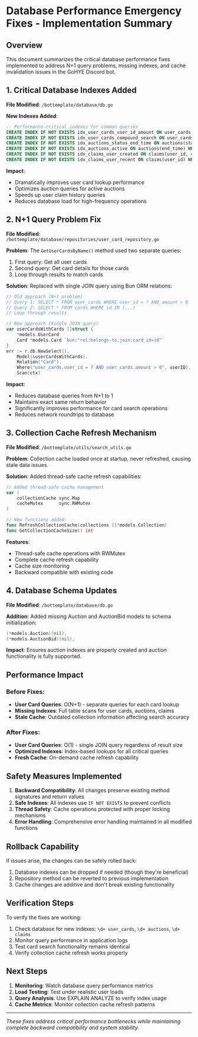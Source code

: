 # Database Performance Emergency Fixes - Implementation Summary

## Overview
This document summarizes the critical database performance fixes implemented to address N+1 query problems, missing indexes, and cache invalidation issues in the GoHYE Discord bot.

## 1. Critical Database Indexes Added

**File Modified**: `/bottemplate/database/db.go`

**New Indexes Added**:
```sql
-- Performance-critical indexes for common queries
CREATE INDEX IF NOT EXISTS idx_user_cards_user_id_amount ON user_cards(user_id) WHERE amount > 0;
CREATE INDEX IF NOT EXISTS idx_user_cards_compound_search ON user_cards(user_id, card_id, amount) WHERE amount > 0;
CREATE INDEX IF NOT EXISTS idx_auctions_status_end_time ON auctions(status, end_time);
CREATE INDEX IF NOT EXISTS idx_auctions_active ON auctions(end_time) WHERE status = 'active';
CREATE INDEX IF NOT EXISTS idx_claims_user_created ON claims(user_id, created_at);
CREATE INDEX IF NOT EXISTS idx_claims_user_recent ON claims(user_id) WHERE created_at > (NOW() - INTERVAL '24 hours');
```

**Impact**: 
- Dramatically improves user card lookup performance
- Optimizes auction queries for active auctions
- Speeds up user claim history queries
- Reduces database load for high-frequency operations

## 2. N+1 Query Problem Fix

**File Modified**: `/bottemplate/database/repositories/user_card_repository.go`

**Problem**: The `GetUserCardsByName()` method used two separate queries:
1. First query: Get all user cards
2. Second query: Get card details for those cards
3. Loop through results to match cards

**Solution**: Replaced with single JOIN query using Bun ORM relations:
```go
// Old approach (N+1 problem)
// Query 1: SELECT * FROM user_cards WHERE user_id = ? AND amount > 0
// Query 2: SELECT * FROM cards WHERE id IN (...)
// Loop through results

// New approach (Single JOIN query)
var userCardsWithCards []struct {
    *models.UserCard
    Card *models.Card `bun:"rel:belongs-to,join:card_id=id"`
}
err := r.db.NewSelect().
    Model(&userCardsWithCards).
    Relation("Card").
    Where("user_cards.user_id = ? AND user_cards.amount > 0", userID).
    Scan(ctx)
```

**Impact**:
- Reduces database queries from N+1 to 1
- Maintains exact same return behavior
- Significantly improves performance for card search operations
- Reduces network roundtrips to database

## 3. Collection Cache Refresh Mechanism

**File Modified**: `/bottemplate/utils/search_utils.go`

**Problem**: Collection cache loaded once at startup, never refreshed, causing stale data issues.

**Solution**: Added thread-safe cache refresh capabilities:

```go
// Added thread-safe cache management
var (
    collectionCache sync.Map
    cacheMutex      sync.RWMutex
)

// New functions added:
func RefreshCollectionCache(collections []*models.Collection)
func GetCollectionCacheSize() int
```

**Features**:
- Thread-safe cache operations with RWMutex
- Complete cache refresh capability
- Cache size monitoring
- Backward compatible with existing code

## 4. Database Schema Updates

**File Modified**: `/bottemplate/database/db.go`

**Addition**: Added missing Auction and AuctionBid models to schema initialization:
```go
(*models.Auction)(nil),
(*models.AuctionBid)(nil),
```

**Impact**: Ensures auction indexes are properly created and auction functionality is fully supported.

## Performance Impact

### Before Fixes:
- **User Card Queries**: O(N+1) - separate queries for each card lookup
- **Missing Indexes**: Full table scans for user cards, auctions, claims
- **Stale Cache**: Outdated collection information affecting search accuracy

### After Fixes:
- **User Card Queries**: O(1) - single JOIN query regardless of result size
- **Optimized Indexes**: Index-based lookups for all critical queries
- **Fresh Cache**: On-demand cache refresh capability

## Safety Measures Implemented

1. **Backward Compatibility**: All changes preserve existing method signatures and return values
2. **Safe Indexes**: All indexes use `IF NOT EXISTS` to prevent conflicts
3. **Thread Safety**: Cache operations protected with proper locking mechanisms
4. **Error Handling**: Comprehensive error handling maintained in all modified functions

## Rollback Capability

If issues arise, the changes can be safely rolled back:
1. Database indexes can be dropped if needed (though they're beneficial)
2. Repository method can be reverted to previous implementation
3. Cache changes are additive and don't break existing functionality

## Verification Steps

To verify the fixes are working:
1. Check database for new indexes: `\d+ user_cards`, `\d+ auctions`, `\d+ claims`
2. Monitor query performance in application logs
3. Test card search functionality remains identical
4. Verify collection cache refresh works properly

## Next Steps

1. **Monitoring**: Watch database query performance metrics
2. **Load Testing**: Test under realistic user loads
3. **Query Analysis**: Use EXPLAIN ANALYZE to verify index usage
4. **Cache Metrics**: Monitor collection cache refresh patterns

---
*These fixes address critical performance bottlenecks while maintaining complete backward compatibility and system stability.*